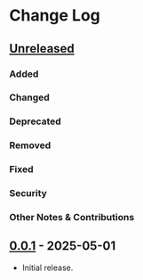 # Change Log

## [Unreleased]

### Added

### Changed

### Deprecated

### Removed

### Fixed

### Security

### Other Notes & Contributions

## [0.0.1] - 2025-05-01

- Initial release.

[Unreleased]: https://github.com/amzn/app-platform/compare/0.0.1...HEAD
[0.0.1]: https://github.com/amzn/app-platform/compare/0.0.1
